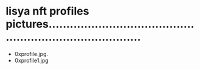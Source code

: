 # lisya nft profiles pictures...............................................................................
- 0xprofile.jpg.
- 0xprofile1.jpg

